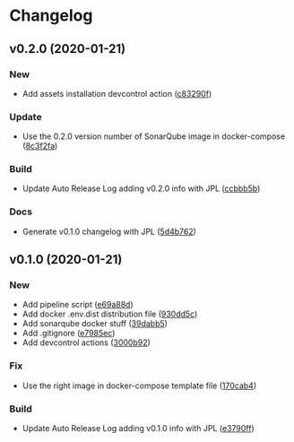 # Changelog

## v0.2.0 (2020-01-21)

### New

* Add assets installation devcontrol action ([c83290f](https://github.com/teecke/gp-sonarqube/commit/c83290f))

### Update

* Use the 0.2.0 version number of SonarQube image in docker-compose ([8c3f2fa](https://github.com/teecke/gp-sonarqube/commit/8c3f2fa))

### Build

* Update Auto Release Log adding v0.2.0 info with JPL ([ccbbb5b](https://github.com/teecke/gp-sonarqube/commit/ccbbb5b))

### Docs

* Generate v0.1.0 changelog with JPL ([5d4b762](https://github.com/teecke/gp-sonarqube/commit/5d4b762))

## v0.1.0 (2020-01-21)

### New

* Add pipeline script ([e69a88d](https://github.com/teecke/gp-sonarqube/commit/e69a88d))
* Add docker .env.dist distribution file ([930dd5c](https://github.com/teecke/gp-sonarqube/commit/930dd5c))
* Add sonarqube docker stuff ([39dabb5](https://github.com/teecke/gp-sonarqube/commit/39dabb5))
* Add .gitignore ([e7985ec](https://github.com/teecke/gp-sonarqube/commit/e7985ec))
* Add devcontrol actions ([3000b92](https://github.com/teecke/gp-sonarqube/commit/3000b92))

### Fix

* Use the right image in docker-compose template file ([170cab4](https://github.com/teecke/gp-sonarqube/commit/170cab4))

### Build

* Update Auto Release Log adding v0.1.0 info with JPL ([e3790ff](https://github.com/teecke/gp-sonarqube/commit/e3790ff))

